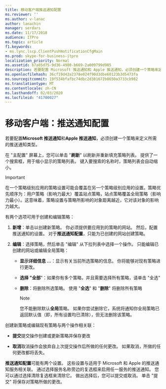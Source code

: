 ```yaml
---
title: 移动客户端推送通知配置
ms.reviewer: ''
ms.author: v-lanac
author: lanachin
manager: serdars
ms.date: 11/17/2018
audience: ITPro
ms.topic: article
f1.keywords:
- ms.lync.lscp.ClientPushNotificationCfgMain
ms.prod: skype-for-business-itpro
localization_priority: Normal
ms.assetid: b7a85d75-9d36-4980-b669-2a009799d905
description: 若要配置 Microsoft 推送通知和 Apple 推送通知，必须创建一个策略来定义所需的推送通知类型。
ms.openlocfilehash: 36cf19d42a2378e024f90d3dbe60123b3d5473fa
ms.sourcegitcommit: 19f534bfafbc74dbc2d381672b0650a3733cb982
ms.translationtype: MT
ms.contentlocale: zh-CN
ms.lasthandoff: 02/03/2020
ms.locfileid: "41700027"
---
```

# <a name="mobile-client-push-notification-configuration"></a>移动客户端：推送通知配置
 
若要配置**Microsoft 推送通知**和**Apple 推送通知**，必须创建一个策略来定义所需的推送通知类型。
  
在 "主配置" 屏幕上，您可以单击 "**刷新**" 以刷新并重新填充策略列表。 提供了一个搜索框，用于缩小显示的策略列表。 键入要搜索的名称时，策略列表会自动缩小。
  
> [!IMPORTANT]
> 在一个策略级别应用的策略设置可能会覆盖在另一个策略级别应用的设置。策略优先顺序为：用户策略（影响力最大）覆盖站点策略，站点策略覆盖全局策略（影响力最小）。这意味着，策略设置与策略所影响的对象距离越近，它对该对象的影响力越大。 
  
有两个选项可用于创建和编辑策略：
  
1. **新增**：单击以创建新策略。 你必须提供要应用到的策略的网站。 然后，配置推送通知的设置。 对于**推送通知配置**，只能为已创建的网站创建策略。
    
2. **编辑**：选择策略，然后单击 "编辑" 从下拉列表中选择一个操作。 只能编辑已创建的网站或编辑全局策略：
    
   - **显示详细信息 ...**：显示有关当前所选策略的信息。 你将能够对现有策略进行更改。
    
   - **选择 "全部**"：如果你有多个策略，并且需要选择所有策略，请单击 "全选"
    
   - **删除**：将删除所选策略。 使用 "**全选**" 和 "**删除**" 将删除所有策略
    
     > [!NOTE]
     > 您不能删除默认**全局**策略。 如果你尝试删除它，系统将通知你全局策略已返回默认值（即，所有设置均已清除），但无法删除该策略。
  
创建新策略或编辑现有策略与两个操作相关联：
  
- **提交**提交操作创建或更新策略并保存更改
    
- **取消**取消操作会放弃自上次提交操作后所做的任何更改。 如果取消，所做的任何更改都将丢失。
    
**推送通知配置**可能有两个设置。 这些设置与适用于 Microsoft 和 Apple 的推送通知服务相关联。 通过选择服务名称旁边的复选框来启用任一服务的推送通知。 您可以通过选择清除复选框来清除它。 做出选择后，您可以提交或取消。 单击 "提交" 将保存对策略所做的更改。
  

